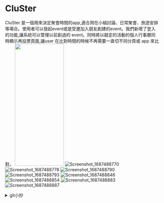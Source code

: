 # CluSter
CluSter 是一個用來決定聚會時間的app,適合用在小組討論、日常聚會、旅遊安排等場合。使用者可以發起event或是受邀加入朋友創建的event。我們新增了登入的功能,讓系統可以管理以前創過的 event。同時將以敲定的活動的個人行事曆同時顯示再投票頁面,讓user 在比對時間的時候不再需要一直切不同分頁或 app 來比對。
<img src="https://github.com/imhappying0807/CluSter/assets/92087210/df14628c-9f06-42e6-8ab6-c8d6eac8917b" height="400px" width="160px" />
![Screenshot_1687488770](https://github.com/imhappying0807/CluSter/assets/92087210/df14628c-9f06-42e6-8ab6-c8d6eac8917b)
![Screenshot_1687488778](https://github.com/imhappying0807/CluSter/assets/92087210/94b618b8-fbdb-4236-84c1-f7dab5533543)
![Screenshot_1687488790](https://github.com/imhappying0807/CluSter/assets/92087210/565f5fc4-d766-4cbb-81f2-cbb532df35dd)
![Screenshot_1687488793](https://github.com/imhappying0807/CluSter/assets/92087210/187d0de3-253f-4fe3-9a57-afcdefd1b159)
![Screenshot_1687488846](https://github.com/imhappying0807/CluSter/assets/92087210/eb0fa522-733b-4e09-a7b0-f7fa64386756)
![Screenshot_1687488854](https://github.com/imhappying0807/CluSter/assets/92087210/980c55c1-d1b1-4148-abfa-22df10bbf545)
![Screenshot_1687488883](https://github.com/imhappying0807/CluSter/assets/92087210/fb096656-4cbb-4a5b-8825-e574e59bce98)
![Screenshot_1687488887](https://github.com/imhappying0807/CluSter/assets/92087210/7f65b69c-ab6a-4c5c-a7dc-54bf948b46be)

<details><summary>git小抄</summary>

  ## Brief
每個人在撰寫一個新的 feature 時（例如投票）
應該要以 master 為 base branch 拉出另一個 branch
名稱我們假設是 feat/voting 的 branch
當他在 feat/voting 這個 branch 寫完功能後
再 merge 回 master branch
如果遇到 conflict 就要先 resolve 再 merge 進去

### step.0
* ```git clone ...```
* ```npm install```
* ```npm start```
* ```a``` 打開虛擬機
* ```r``` 重整
### step.1
***要先開branch切到那個branch再寫code***<br>
***要先開branch切到那個branch再寫code***<br>
***要先開branch切到那個branch再寫code***
1. 根據master複製一個new branch
```git branch <new_branch> <master>```
2. 切換到你創的那個new branch
```git checkout <branch_name>```
### step.2
1. 寫你的扣
2. push到你創的branch(不要推錯)
```git add .```
```git commit -m 'description'```
```git push -u <new_branch>```
### step.3
1. 合併到master
在github上面按pull request->ok

## 如果你要在本地merge別的分支的code
### step.1
先commit自己的code
```git commit -m 'description'```
```git push -u <new_branch>```
### step.2
再切換到你想要抓的branch，並拉下來
```git checkout <target_branch_name>```
```git pull```
### step.3
切回你原本的branch，並merge
```git checkout <your_branch_name>```
```git merge <target_branch_name>```
### step.4
讀conflict message，手動解決conflict
merge完成


### 其他指令
* ```git branch -a``` 看現在有哪些branch
* ```git status``` 看現在有trace哪些file

### Notice
寫功能時記得不要改多個資料夾如果有兩個人同時改動同個資料夾會造成conflict，要手動修正會很麻煩
然後遇到奇怪問題不要隨便覆蓋之類的
</details>
